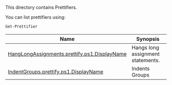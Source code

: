 This directory contains Prettifiers.

You can list prettifiers using:

~~~PowerShell
Get-Prettifier
~~~


|Name                                                                            |Synopsis                         |
|--------------------------------------------------------------------------------|---------------------------------|
|[HangLongAssignments.prettify.ps1.DisplayName](HangLongAssignments.prettify.ps1)|Hangs long assignment statements.|
|[IndentGroups.prettify.ps1.DisplayName](IndentGroups.prettify.ps1)              |Indents Groups                   |





